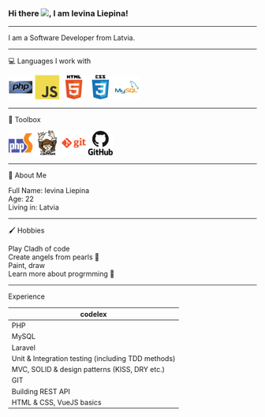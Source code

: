 ### Hi there <img src="https://raw.githubusercontent.com/MartinHeinz/MartinHeinz/master/wave.gif" width="30px">, I am Ievina Liepina!

---

I am a Software Developer from Latvia.

---

💻 Languages I work with

<img src="https://github.com/devicons/devicon/blob/master/icons/php/php-original.svg" alt="PHP logo" width="50" height="50" />  <img src="https://github.com/devicons/devicon/blob/master/icons/javascript/javascript-original.svg" alt="JavaScript logo" width="50" height="50" />  <img src="https://github.com/devicons/devicon/blob/master/icons/html5/html5-original-wordmark.svg" alt="HTML logo" width="50" height="50" />
<img src="https://github.com/devicons/devicon/blob/master/icons/css3/css3-original-wordmark.svg" alt="CSS logo" width="50" height="50" />  <img src="https://github.com/devicons/devicon/blob/master/icons/mysql/mysql-original-wordmark.svg" alt="MySQL logo" width="50" height="50" /> 

---

🧰 Toolbox

 <img src="https://github.com/devicons/devicon/blob/master/icons/phpstorm/phpstorm-original.svg" alt="phpStorm logo" width="50" height="50" /> <img src="https://github.com/devicons/devicon/blob/master/icons/composer/composer-original.svg" alt="composer logo" width="50" height="50" />
 <img src="https://github.com/devicons/devicon/blob/master/icons/git/git-plain-wordmark.svg" alt="Git logo" width="50" height="50" />  <img src="https://github.com/devicons/devicon/blob/master/icons/github/github-original-wordmark.svg" alt="GitHub logo" width="50" height="50" />
 
 ---
 
 👧 About Me
 
 Full Name: Ievina Liepina <br>
 Age: 22 <br>
 Living in: Latvia <br>
 
 ---
 
 🖌️ Hobbies
 
 Play Cladh of code <br>
 Create angels from pearls 👼<br>
 Paint, draw <br>
 Learn more about progrmming 📖 <br>
 
 ---
 
Experience

| codelex |
|-----------|
| PHP |
| MySQL |
| Laravel |
| Unit & Integration testing (including TDD methods) |
| MVC, SOLID & design patterns (KISS, DRY etc.) |
| GIT |
| Building REST API |
| HTML & CSS, VueJS basics |
<!--
**Ievina-Liepina/Ievina-Liepina** is a ✨ _special_ ✨ repository because its `README.md` (this file) appears on your GitHub profile.

<!--
**Ievina-Liepina/Ievina-Liepina** is a ✨ _special_ ✨ repository because its `README.md` (this file) appears on your GitHub profile.

Here are some ideas to get you started:

- 🔭 I’m currently working on ...
- 🌱 I’m currently learning ...
- 👯 I’m looking to collaborate on ...
- 🤔 I’m looking for help with ...
- 💬 Ask me about ...
- 📫 How to reach me: ...
- 😄 Pronouns: ...
- ⚡ Fun fact: ...
-->
